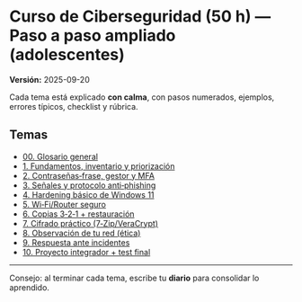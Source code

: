 # Curso de Ciberseguridad (50 h) — Paso a paso ampliado (adolescentes)
**Versión:** 2025-09-20

Cada tema está explicado **con calma**, con pasos numerados, ejemplos, errores típicos, checklist y rúbrica.

## Temas
- [00. Glosario general](./00-Glosario.md)
- [1. Fundamentos, inventario y priorización](./01-S1-Fundamentos.md)
- [2. Contraseñas‑frase, gestor y MFA](./02-S2-Identidades-MFA.md)
- [3. Señales y protocolo anti‑phishing](./03-S3-Phishing.md)
- [4. Hardening básico de Windows 11](./04-S4-Windows11.md)
- [5. Wi‑Fi/Router seguro](./05-S5-WiFi-Router.md)
- [6. Copias 3‑2‑1 + restauración](./06-S6-Copias-321.md)
- [7. Cifrado práctico (7‑Zip/VeraCrypt)](./07-S7-Cifrado.md)
- [8. Observación de tu red (ética)](./08-S8-Observacion-Red.md)
- [9. Respuesta ante incidentes](./09-S9-Incidentes.md)
- [10. Proyecto integrador + test final](./10-S10-Proyecto-Test.md)

---
Consejo: al terminar cada tema, escribe tu **diario** para consolidar lo aprendido.
